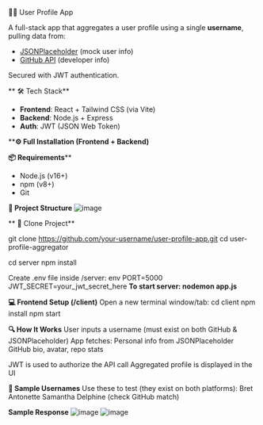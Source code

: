  🧑‍💻 User Profile App

A full-stack app that aggregates a user profile using a single **username**, pulling data from:

- [JSONPlaceholder](https://jsonplaceholder.typicode.com) (mock user info)
- [GitHub API](https://api.github.com) (developer info)

Secured with JWT authentication.


** 🛠️ Tech Stack**

- **Frontend**: React + Tailwind CSS (via Vite)
- **Backend**: Node.js + Express
- **Auth**: JWT (JSON Web Token)



****⚙️ Full Installation (Frontend + Backend)**

**📦 Requirements****

- Node.js (v16+)
- npm (v8+)
- Git


**🧱 Project Structure**
![image](https://github.com/user-attachments/assets/57933fd6-e425-43b2-a03b-1141413678e2)


** 📁 Clone Project**

git clone https://github.com/your-username/user-profile-app.git
cd user-profile-aggregator

cd server
npm install

Create .env file inside /server:
env
PORT=5000
JWT_SECRET=your_jwt_secret_here
**To start server: nodemon app.js**

**💻 Frontend Setup (/client)**
Open a new terminal window/tab:
cd client
npm install
npm start


**🔍 How It Works**
User inputs a username (must exist on both GitHub & JSONPlaceholder)
App fetches:
Personal info from JSONPlaceholder
GitHub bio, avatar, repo stats

JWT is used to authorize the API call
Aggregated profile is displayed in the UI

**🧪 Sample Usernames**
Use these to test (they exist on both platforms):
Bret
Antonette
Samantha
Delphine (check GitHub match)


**Sample Response**
![image](https://github.com/user-attachments/assets/cb2ef398-1d78-46f8-b405-608a4dbbb8f6)
![image](https://github.com/user-attachments/assets/899fc96f-9f29-44bd-a06c-de5f41f3a2a9)




